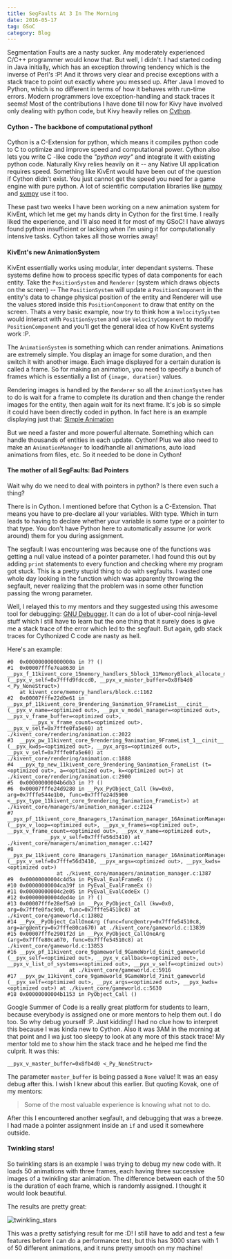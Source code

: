 ```yaml
---
title: SegFaults At 3 In The Morning
date: 2016-05-17
tag: GSoC
category: Blog
---
```


Segmentation Faults are a nasty sucker. Any moderately experienced C/C++ programmer would know that. 
But well, I didn't.
I had started coding in Java initially, which has an exception throwing tendency
which is the inverse of Perl's :P!
And it throws very clear and precise exceptions with a stack trace to point out exactly where you messed up.
After Java I moved to Python, which is no different in terms of how it behaves with run-time errors. 
Modern programmers love exception-handling and stack traces it seems! Most of the contributions I have
done till now for Kivy have involved only dealing with python code,
but Kivy heavily relies on [Cython](http://cython.org/).

#### Cython - The backbone of computational python!

Cython is a C-Extension for python, which means it compiles python code to 
C to optimize and improve speed and computational power.
Cython also lets you write C -like code the *"python way"* and integrate it with existing python code.
Naturally Kivy relies heavily on it -- any Native UI application requires speed.
Something like KivEnt would have been out of the question if Cython didn't exist. 
You just cannot get the speed you need for a game engine with pure python.
A lot of scientific computation libraries like [numpy](http://numpy.org) and [sympy](http://sympy.org)
use it too.

These past two weeks I have been working on a new animation system for KivEnt, 
which let me get my hands dirty in Cython for the first time. I really liked the experience, 
and I'll also need it for most of my GSoC! I have always found python insufficient or lacking 
when I'm using it for computationally intensive tasks. Cython takes all those worries away!

#### KivEnt's new AnimationSystem

KivEnt essentially works using modular, inter dependant systems. These systems define how to process specific 
types of data components for each entity. Take the `PositionSystem` and `Renderer` 
(system which draws objects on the screen) -- The `PositionSystem` will update a `PositionComponent` 
in the entity's data to change physical position of the 
entity and Renderer will use the values stored inside this `PositionComponent` 
to draw that entity on the screen. Thats a very basic example, now try to think how a `VelocitySystem` 
would interact with `PositionSystem` and use `VelocityComponent` to modify `PositionComponent` 
and you'll get the general idea of how KivEnt systems work :P.

The `AnimationSystem` is something which can render animations. Animations are extremely simple. 
You display an image for some duration, and then switch it with another image. Each image displayed for
a certain duration is called a frame. So for making an animation, you need to specify a bunch of frames which
is essentially a list of `{image, duration}` values.

Rendering images is handled by the `Renderer` so all the `AnimationSystem` has to do is wait 
for a frame to complete its duration and then change the render images for the entity, 
then again wait for its next frame. 
It's job is so simple it could have been directly coded in python. 
In fact here is an example displaying just that: 
[Simple Animation](https://github.com/kivy/kivent/tree/2.2-dev/examples/8_simple_animation)

But we need a faster and more powerful alternate.
Something which can handle thousands of entities in each update.
Cython!
Plus we also need to make an `AnimationManager` to load/handle all animations, auto load animations from
files, etc. So it needed to be done in Cython!

#### The mother of all SegFaults: Bad Pointers

Wait why do we need to deal with pointers in python? Is there even such a thing?

There is in Cython. I mentioned before that Cython is a C-Extension.
That means you have to pre-declare all your variables. With type. 
Which in turn leads to having to declare whether your variable is some type or a pointer to that 
type. You don't have Python here to automatically assume (or work around) them for you during assignment.

The segfault I was encountering was because one of the functions was getting a null value 
instead of a pointer parameter. I had found this out by adding `print` statements to every function 
and checking where my program got stuck. This is a pretty stupid thing to do with segfaults. 
I wasted one whole day looking in the function which was apparently throwing the segfault, 
never realizing that the problem was in some other function passing the wrong parameter.

Well, I relayed this to my mentors and they suggested using this awesome tool for debugging:
[GNU Debugger](https://www.gnu.org/software/gdb/). It can do a lot of uber-cool ninja-level stuff
which I still have to learn but the one thing that it surely does is give me a stack trace of the error
which led to the segfault. But again, gdb stack traces for Cythonized C code are nasty as hell. 

Here's an example:

```
#0  0x000000000000000a in ?? ()
#1  0x00007fffe7ea8630 in __pyx_f_11kivent_core_15memory_handlers_5block_11MemoryBlock_allocate_memory_with_buffer (__pyx_v_self=0x7fffd9fdccd0, __pyx_v_master_buffer=0x8fb4d0 <_Py_NoneStruct>)
    at kivent_core/memory_handlers/block.c:1162
#2  0x00007fffe22d0e61 in __pyx_pf_11kivent_core_9rendering_9animation_9FrameList___cinit__ (__pyx_v_name=<optimized out>, __pyx_v_model_manager=<optimized out>, __pyx_v_frame_buffer=<optimized out>, 
        __pyx_v_frame_count=<optimized out>, __pyx_v_self=0x7fffe0fa5e60) at ./kivent_core/rendering/animation.c:2022
#3  __pyx_pw_11kivent_core_9rendering_9animation_9FrameList_1__cinit__ (__pyx_kwds=<optimized out>, __pyx_args=<optimized out>, __pyx_v_self=0x7fffe0fa5e60) at ./kivent_core/rendering/animation.c:1888
#4  __pyx_tp_new_11kivent_core_9rendering_9animation_FrameList (t=<optimized out>, a=<optimized out>, k=<optimized out>) at ./kivent_core/rendering/animation.c:2900
#5  0x00000000004b6db3 in ?? ()
#6  0x00007fffe24d9280 in __Pyx_PyObject_Call (kw=0x0, arg=0x7fffe544e1b0, func=0x7fffe24d5900 <__pyx_type_11kivent_core_9rendering_9animation_FrameList>) at ./kivent_core/managers/animation_manager.c:2124
#7  __pyx_pf_11kivent_core_8managers_17animation_manager_16AnimationManager_4load_animation (__pyx_v_loop=<optimized out>, __pyx_v_frames=<optimized out>, __pyx_v_frame_count=<optimized out>, __pyx_v_name=<optimized out>, 
            __pyx_v_self=0x7fffe56d3410) at ./kivent_core/managers/animation_manager.c:1427
#8  __pyx_pw_11kivent_core_8managers_17animation_manager_16AnimationManager_5load_animation (__pyx_v_self=0x7fffe56d3410, __pyx_args=<optimized out>, __pyx_kwds=<optimized out>)
                at ./kivent_core/managers/animation_manager.c:1387
#9  0x00000000004c4d5a in PyEval_EvalFrameEx ()
#10 0x00000000004ca39f in PyEval_EvalFrameEx ()
#11 0x00000000004c2e05 in PyEval_EvalCodeEx ()
#12 0x00000000004ded4e in ?? ()
#13 0x00007fffe28ef5a9 in __Pyx_PyObject_Call (kw=0x0, arg=0x7fffe0fac9d0, func=0x7fffe54510c8) at ./kivent_core/gameworld.c:13802
#14 __Pyx__PyObject_CallOneArg (func=func@entry=0x7fffe54510c8, arg=arg@entry=0x7fffe80ca670) at ./kivent_core/gameworld.c:13839
#15 0x00007fffe2901f2d in __Pyx_PyObject_CallOneArg (arg=0x7fffe80ca670, func=0x7fffe54510c8) at ./kivent_core/gameworld.c:13853
#16 __pyx_pf_11kivent_core_9gameworld_9GameWorld_6init_gameworld (__pyx_self=<optimized out>, __pyx_v_callback=<optimized out>, __pyx_v_list_of_systems=<optimized out>, __pyx_v_self=<optimized out>)
                    at ./kivent_core/gameworld.c:5916
#17 __pyx_pw_11kivent_core_9gameworld_9GameWorld_7init_gameworld (__pyx_self=<optimized out>, __pyx_args=<optimized out>, __pyx_kwds=<optimized out>) at ./kivent_core/gameworld.c:5630
#18 0x00000000004b1153 in PyObject_Call ()
```

Google Summer of Code is a really great platform for students to learn, because everybody
is assigned one or more mentors to help them out. I do too. So why debug yourself :P.
Just kidding! I had no clue how to interpret this because I was kinda new to Cython. Also it was 3AM in the
morning at that point and I wa just too sleepy to look at any more of this stack trace!
My mentor told me to show him the stack trace and he helped me find the culprit. It was this:

```
__pyx_v_master_buffer=0x8fb4d0 <_Py_NoneStruct>
```

The parameter `master_buffer` is being passed a `None` value! It was an easy debug after this.
I wish I knew about this earlier. But quoting Kovak, one of my mentors:

> Some of the most valuable experience is knowing what not to do.

After this I encountered another segfault, and debugging that was a breeze. I had made a pointer 
assignment inside an `if` and used it somewhere outside.

#### Twinkling stars!

So twinkling stars is an example I was trying to debug my new code with. It loads 50 animations
with three frames, each having three successive images of a twinkling star animation. The difference between
each of the 50 is the duration of each frame, which is randomly assigned. I thought it would look beautiful.

The results are pretty great:

![twinkling_stars](/images/twinkling_stars.gif)

This was a pretty satisfying result for me :D! I still have to add and test a few features before I can do
a performance test, but this has 3000 stars with 1 of 50 different animations, and it runs pretty
smooth on my machine!
